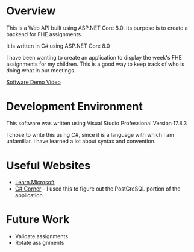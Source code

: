 # Overview

This is a Web API built using ASP.NET Core 8.0. Its purpose is to create a backend for FHE assignments.

It is written in C# using ASP.NET Core 8.0

I have been wanting to create an application to display the week's FHE assignments for my children. This is a good way to keep track of who is doing what in our meetings.

[Software Demo Video](https://youtu.be/Nynbtuq_1Vk)

# Development Environment

This software was written using Visual Studio Professional Version 17.8.3

I chose to write this using C#, since it is a language with which I am unfamiliar. I have learned a lot about syntax and convention.

# Useful Websites


- [Learn.Microsoft](https://learn.microsoft.com/en-us/aspnet/core/?view=aspnetcore-8.0)
- [C# Corner](https://www.c-sharpcorner.com/article/building-a-powerful-asp-net-core-web-api-with-postgresql/) - I used this to figure out the PostGreSQL portion of the application.

# Future Work

- Validate assignments
- Rotate assignments
